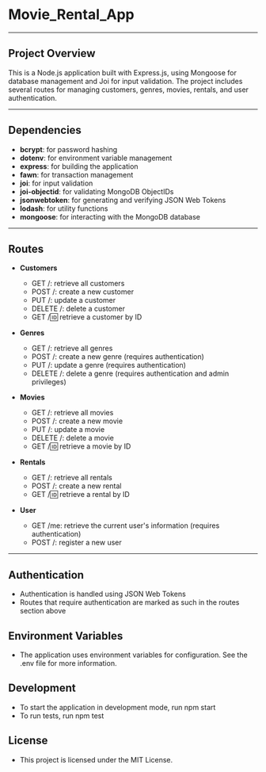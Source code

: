 # Movie_Rental_App
-----------

## Project Overview
  This is a Node.js application built with Express.js, using Mongoose for database management and Joi for input validation. The project includes several routes for managing customers, genres, movies, rentals, and user authentication.

-------------

## Dependencies
  * **bcrypt**: for password hashing
  * **dotenv**: for environment variable management
  * **express**: for building the application
  * **fawn**: for transaction management
  * **joi**: for input validation
  * **joi-objectid**: for validating MongoDB ObjectIDs
  * **jsonwebtoken**: for generating and verifying JSON Web Tokens
  * **lodash**: for utility functions
  * **mongoose**: for interacting with the MongoDB database
----------------------

## Routes
  * **Customers**
      - GET /: retrieve all customers
      - POST /: create a new customer
      - PUT /: update a customer
      - DELETE /: delete a customer
      - GET /:id: retrieve a customer by ID
    
  * **Genres**
      - GET /: retrieve all genres
      - POST /: create a new genre (requires authentication)
      - PUT /: update a genre (requires authentication)
      - DELETE /: delete a genre (requires authentication and admin privileges)

  * **Movies**
      - GET /: retrieve all movies
      - POST /: create a new movie
      - PUT /: update a movie
      - DELETE /: delete a movie
      - GET /:id: retrieve a movie by ID

  * **Rentals**
      - GET /: retrieve all rentals
      - POST /: create a new rental
      - GET /:id: retrieve a rental by ID

  * **User**
      - GET /me: retrieve the current user's information (requires authentication)
      - POST /: register a new user
--------------

## Authentication
  * Authentication is handled using JSON Web Tokens
  * Routes that require authentication are marked as such in the routes section above

## Environment Variables
  * The application uses environment variables for configuration. See the .env file for more information.

## Development
  * To start the application in development mode, run npm start
  * To run tests, run npm test

## License
  * This project is licensed under the MIT License.
